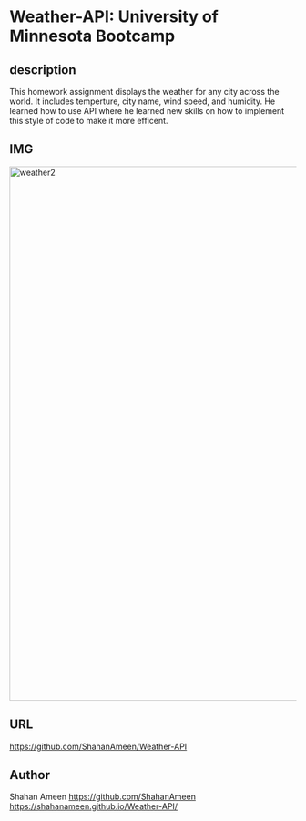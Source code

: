 # Weather-API: University of Minnesota Bootcamp

## description
This homework assignment displays the weather for any city across the world. It includes temperture, city name, wind speed, and humidity. He learned how to use API where he learned new skills on how to implement this style of code to make it more efficent.
## IMG

<img width="938" alt="weather2" src="https://github.com/ShahanAmeen/Weather-API/assets/144054784/9033114f-c3cc-4f17-bb3b-7a1d0e4ea43f">



## URL
https://github.com/ShahanAmeen/Weather-API
## Author
Shahan Ameen
https://github.com/ShahanAmeen  https://shahanameen.github.io/Weather-API/
